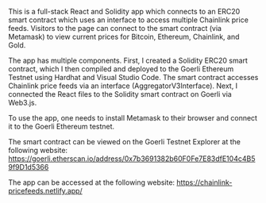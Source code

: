 This is a full-stack React and Solidity app which connects to an ERC20 smart contract which uses an interface to access multiple Chainlink price feeds. Visitors to the page can connect to the smart contract (via Metamask) to view current prices for Bitcoin, Ethereum, Chainlink, and Gold. 

The app has multiple components. First, I created a Solidity ERC20 smart contract, which I then compiled and deployed to the Goerli Ethereum Testnet using Hardhat and Visual Studio Code. The smart contract accesses Chainlink price feeds via an interface (AggregatorV3Interface). Next, I connected the React files to the Solidity smart contract on Goerli via Web3.js.

To use the app, one needs to install Metamask to their browser and connect it to the Goerli Ethereum testnet.

The smart contract can be viewed on the Goerli Testnet Explorer at the following website: https://goerli.etherscan.io/address/0x7b3691382b60F0Fe7E83dfE104c4B59f9D1d5366

The app can be accessed at the following website: https://chainlink-pricefeeds.netlify.app/
